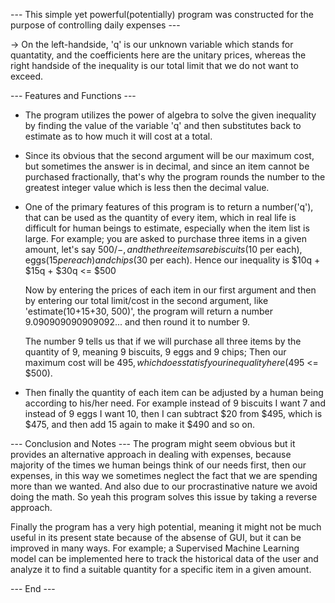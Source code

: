 --- This simple yet powerful(potentially) program was constructed for the purpose of controlling daily expenses ---

-> On the left-handside, 'q' is our unknown variable which stands for quantatity, and the coefficients here are the unitary prices, 
   whereas the right handside of the inequality is our total limit that we do not want to exceed.

--- Features and Functions ---
* The program utilizes the power of algebra to solve the given inequality by finding the value of the 
  variable 'q' and then substitutes back to estimate as to how much it will cost at a total. 

* Since its obvious that the second argument will be our maximum cost, but sometimes the answer is in decimal, and
  since an item cannot be purchased fractionally, that's why the program rounds the number to the greatest integer value which
  is less then the decimal value.

* One of the primary features of this program is to return a number('q'), that can be used as the quantity of 
  every item, which in real life is difficult for human beings to estimate, especially when the item list is large.
  For example; you are asked to purchase three items in a given amount, let's say $500/-, and the three items are
  biscuits($10 per each), eggs($15 per each) and chips($30 per each). Hence our inequality is $10q + $15q + $30q <= $500

  Now by entering the prices of each item in our first argument and then by entering our total limit/cost in the second argument,
  like 'estimate(10+15+30, 500)', the program will return a number 9.090909090909092... and then round it to number 9.

  The number 9 tells us that if we will purchase all three items by the quantity of 9, meaning 9 biscuits, 9 eggs and 9 chips;
  Then our maximum cost will be $495, which does statisfy our inequality here ($495 <= $500).

* Then finally the quantity of each item can be adjusted by a human being according to his/her need. For example instead of 9
  biscuits I want 7 and instead of 9 eggs I want 10, then I can subtract $20 from $495, which is $475, and then add 15 again 
  to make it $490 and so on. 

--- Conclusion and Notes ---
The program might seem obvious but it provides an alternative approach in dealing with expenses, because majority of the times
we human beings think of our needs first, then our expenses, in this way we sometimes neglect the fact that we are spending more 
than we wanted. And also due to our procrastinative nature we avoid doing the math. So yeah this program solves this issue by 
taking a reverse approach. 

Finally the program has a very high potential, meaning it might not be much useful in its present state because of the absense of GUI, but it can be improved in many ways. For example; a Supervised Machine Learning model can be implemented here to track the historical data of the user and analyze it to find a suitable quantity for a specific item in a given amount.

--- End ---
